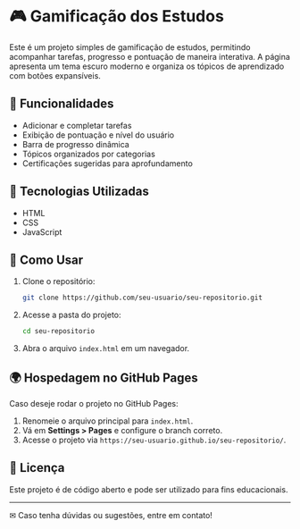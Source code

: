 # 🎮 Gamificação dos Estudos

Este é um projeto simples de gamificação de estudos, permitindo acompanhar tarefas, progresso e pontuação de maneira interativa. A página apresenta um tema escuro moderno e organiza os tópicos de aprendizado com botões expansíveis.

## 🚀 Funcionalidades
- Adicionar e completar tarefas
- Exibição de pontuação e nível do usuário
- Barra de progresso dinâmica
- Tópicos organizados por categorias
- Certificações sugeridas para aprofundamento

## 🎨 Tecnologias Utilizadas
- HTML
- CSS
- JavaScript

## 📌 Como Usar
1. Clone o repositório:
   ```bash
   git clone https://github.com/seu-usuario/seu-repositorio.git
   ```
2. Acesse a pasta do projeto:
   ```bash
   cd seu-repositorio
   ```
3. Abra o arquivo `index.html` em um navegador.

## 🌍 Hospedagem no GitHub Pages
Caso deseje rodar o projeto no GitHub Pages:
1. Renomeie o arquivo principal para `index.html`.
2. Vá em **Settings > Pages** e configure o branch correto.
3. Acesse o projeto via `https://seu-usuario.github.io/seu-repositorio/`.

## 📜 Licença
Este projeto é de código aberto e pode ser utilizado para fins educacionais.

---
✉ Caso tenha dúvidas ou sugestões, entre em contato!
